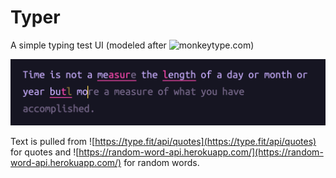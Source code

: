 # Typer

A simple typing test UI (modeled after ![monkeytype.com](https://monkeytype.com/))
 
![](example.png)

Text is pulled from ![https://type.fit/api/quotes](https://type.fit/api/quotes) for quotes and ![https://random-word-api.herokuapp.com/](https://random-word-api.herokuapp.com/) for random words.
